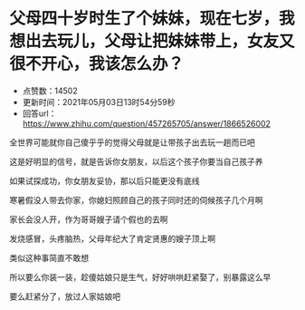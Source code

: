 # 父母四十岁时生了个妹妹，现在七岁，我想出去玩儿，父母让把妹妹带上，女友又很不开心，我该怎么办？
- 点赞数：14502
- 更新时间：2021年05月03日13时54分59秒
- 回答url：https://www.zhihu.com/question/457265705/answer/1866526002
<body>
 <p data-pid="CqTlHML6">全世界可能就你自己傻乎乎的觉得父母就是让带孩子出去玩一趟而已吧</p>
 <p data-pid="1tA9VOYO">这是好明显的信号，就是告诉你女朋友，以后这个孩子你要当自己孩子养</p>
 <p data-pid="9RLT0pLv">如果试探成功，你女朋友妥协，那以后只能更没有底线</p>
 <p data-pid="929p8ZXp">寒暑假没人带去你家，你媳妇照顾自己的孩子同时还的伺候孩子几个月啊</p>
 <p data-pid="r44dEIzZ">家长会没人开，作为哥哥嫂子请个假也的去啊</p>
 <p data-pid="sD1lxlh5">发烧感冒，头疼脑热，父母年纪大了肯定贤惠的嫂子顶上啊</p>
 <p data-pid="ANiwzh51">类似这种事简直不敢想</p>
 <p data-pid="ugaCGhGT">所以要么你装一装，趁傻姑娘只是生气，好好哄哄赶紧娶了，别暴露这么早</p>
 <p data-pid="d4jhIJaO">要么赶紧分了，放过人家姑娘吧</p>
</body>